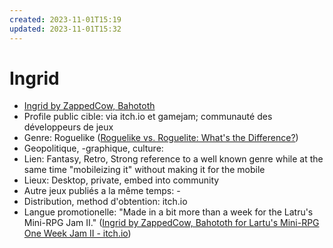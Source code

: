 ```yaml
---
created: 2023-11-01T15:19
updated: 2023-11-01T15:32
---
```

# Ingrid
- [Ingrid by ZappedCow, Bahototh](https://zappedcow.itch.io/ingrid)
- Profile public cible: via itch.io et gamejam; communauté des développeurs de jeux
- Genre: Roguelike ([Roguelike vs. Roguelite: What's the Difference?](https://screenrant.com/roguelike-roguelite-difference-permadeath-hades-rogue-slay-spire/))
- Geopolitique, -graphique, culture: 
- Lien: Fantasy, Retro, Strong reference to a well known genre while at the same time "mobileizing it" without making it for the mobile
- Lieux: Desktop, private, embed into community
- Autre jeux publiés a la même temps: -
- Distribution, method d'obtention: itch.io
- Langue promotionelle: "Made in a bit more than a week for the Latru's Mini-RPG Jam II." ([Ingrid by ZappedCow, Bahototh for Lartu's Mini-RPG One Week Jam II - itch.io](https://itch.io/jam/lartujam-ii/rate/310112))